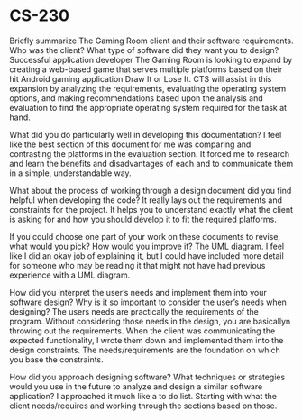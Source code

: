 # CS-230
Briefly summarize The Gaming Room client and their software requirements. Who was the client? What type of software did they want you to design?
Successful application developer The Gaming Room is looking to expand by creating a web-based game that serves multiple platforms based on their hit Android gaming application Draw It or Lose It. CTS will assist in this expansion by analyzing the requirements, evaluating the operating system options, and making recommendations based upon the analysis and evaluation to find the appropriate operating system required for the task at hand.

What did you do particularly well in developing this documentation?
I feel like the best section of this document for me was comparing and contrasting the platforms in the evaluation section. It forced me to research and learn the benefits and disadvantages of each and to communicate them in a simple, understandable way.

What about the process of working through a design document did you find helpful when developing the code?
It really lays out the requirements and constraints for the project. It helps you to understand exactly what the client is asking for and how you should develop it to fit the required platforms.

If you could choose one part of your work on these documents to revise, what would you pick? How would you improve it?
The UML diagram. I feel like I did an okay job of explaining it, but I could have included more detail for someone who may be reading it that might not have had previous experience with a UML diagram.

How did you interpret the user’s needs and implement them into your software design? Why is it so important to consider the user’s needs when designing?
The users needs are practically the requirements of the program. Without considering those needs in the design, you are basicallyn throwing out the requirements. When the client was communicating the expected functionality, I wrote them down and implemented them into the design constraints. The needs/requirements are the foundation on which you base the constraints.

How did you approach designing software? What techniques or strategies would you use in the future to analyze and design a similar software application?
I approached it much like a to do list. Starting with what the client needs/requires and working through the sections based on those.
